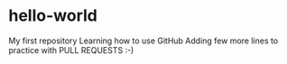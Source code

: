 # hello-world
My first repository
Learning how to use GitHub
Adding few more lines to practice with PULL REQUESTS
:-)

